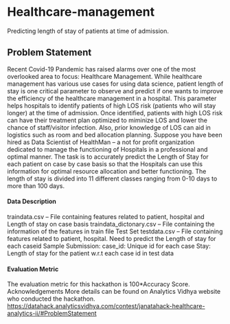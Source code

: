 # Healthcare-management
Predicting length of stay of patients at time of admission. 

## Problem Statement
Recent Covid-19 Pandemic has raised alarms over one of the most overlooked area to focus: Healthcare Management. While healthcare management has various use cases for using data science, patient length of stay is one critical parameter to observe and predict if one wants to improve the efficiency of the healthcare management in a hospital.
This parameter helps hospitals to identify patients of high LOS risk (patients who will stay longer) at the time of admission. Once identified, patients with high LOS risk can have their treatment plan optimized to miminize LOS and lower the chance of staff/visitor infection. Also, prior knowledge of LOS can aid in logistics such as room and bed allocation planning.
Suppose you have been hired as Data Scientist of HealthMan – a not for profit organization dedicated to manage the functioning of Hospitals in a professional and optimal manner.
The task is to accurately predict the Length of Stay for each patient on case by case basis so that the Hospitals can use this information for optimal resource allocation and better functioning. The length of stay is divided into 11 different classes ranging from 0-10 days to more than 100 days.

#### Data Description
traindata.csv – File containing features related to patient, hospital and Length of stay on case basis traindata_dictonary.csv – File containing the information of the features in train file
Test Set
testdata.csv – File containing features related to patient, hospital. Need to predict the Length of stay for each caseid
Sample Submission:
case_id: Unique id for each case
Stay: Length of stay for the patient w.r.t each case id in test data

#### Evaluation Metric
The evaluation metric for this hackathon is 100*Accuracy Score.
Acknowledgements
More details can be found on Analytics Vidhya website who conducted the hackathon.
https://datahack.analyticsvidhya.com/contest/janatahack-healthcare-analytics-ii/#ProblemStatement

